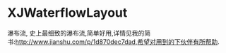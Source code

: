 # XJWaterflowLayout
瀑布流, 史上最细致的瀑布流,简单好用,详情见我的简书:http://www.jianshu.com/p/1d870dec7dad,希望对用到的下伙伴有所帮助.
